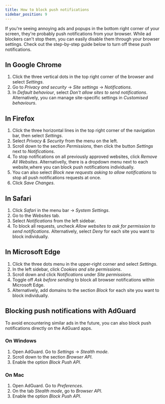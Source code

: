 ```yaml
---
title: How to block push notifications
sidebar_position: 9
---
```


If you're seeing annoying ads and popups in the bottom right corner of your screen, they're probably push notifications from your browser. While ad blockers can't stop them, you can easily disable them through your browser settings. Check out the step-by-step guide below to turn off these push notifications.

## In Google Chrome

1. Click the three vertical dots in the top right corner of the browser and select *Settings*.
2. Go to *Privacy and security* → *Site settings* → *Notifications*.
3. In *Default behaviour*, select *Don't allow sites to send notifications*. Alternatively, you can manage site-specific settings in *Customised behaviours*.

## In Firefox

1. Click the three horizontal lines in the top right corner of the navigation bar, then select *Settings*.
2. Select *Privacy & Security* from the menu on the left.
3. Scroll down to the section *Permissions*, then click the button *Settings* next to *Notifications*.
4. To stop notifications on all previously approved websites, click *Remove All Websites*. Alternativelly, there is a dropdown menu next to each website,where you can block push notifications individually.
5. You can also select *Block new requests asking to allow notifications* to stop all push notifications requests at once.
6. Click *Save Changes*.

## In Safari

1. Click *Safari* in the menu bar → *System Settings*.
2. Go to the *Websites* tab.
3. Select *Notifications* from the left sidebar.
4. To block all requests, uncheck *Allow websites to ask for permission to send notifications*. Alternatively, select *Deny* for each site you want to block individually.

## In Microsoft Edge

1. Click the three dots menu in the upper-right corner and select *Settings*.
2. In the left sidebar, click *Cookies and site permissions*.
3. Scroll down and click *Notifications* under *Site permissions*.
4. Toggle off *Ask before sending* to block all browser notifications within Microsoft Edge.
5. Alternatively, add domains to the section *Block* for each site you want to block individually.

## Blocking push notifications with AdGuard

To avoid encountering similar ads in the future, you can also block push notifications directly on the AdGuard apps.

### On Windows

1. Open AdGuard. Go to *Settings* → *Stealth mode*.
2. Scroll down to the section *Browser API*.
3. Enable the option *Block Push API*.

### On Mac

1. Open AdGuard. Go to *Preferences*.
2. On the tab *Stealth mode*, go to *Browser API*.
3. Enable the option *Block Push API*.
